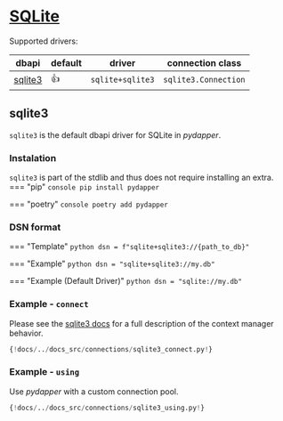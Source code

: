 # [SQLite](https://www.sqlite.org/index.html)
Supported drivers:

| dbapi                                                     | default    | driver           | connection class     |
|-----------------------------------------------------------|------------|------------------|----------------------|
| [sqlite3](https://docs.python.org/3/library/sqlite3.html) | :thumbsup: | `sqlite+sqlite3` | `sqlite3.Connection` |

## sqlite3
`sqlite3` is the default dbapi driver for SQLite in *pydapper*.

### Instalation
`sqlite3` is part of the stdlib and thus does not require installing an extra.
=== "pip"
    ```console
    pip install pydapper
    ```

=== "poetry"
    ```console
    poetry add pydapper
    ```

### DSN format
=== "Template"
    ```python
    dsn = f"sqlite+sqlite3://{path_to_db}"
    ```

=== "Example"
    ```python
    dsn = "sqlite+sqlite3://my.db"
    ```

=== "Example (Default Driver)"
    ```python
    dsn = "sqlite://my.db"
    ```


### Example - `connect`
Please see the [sqlite3 docs](https://docs.python.org/3/library/sqlite3.html#using-the-connection-as-a-context-manager) for
a full description of the context manager behavior.
```python
{!docs/../docs_src/connections/sqlite3_connect.py!}
```

### Example - `using`
Use *pydapper* with a custom connection pool.
```python
{!docs/../docs_src/connections/sqlite3_using.py!}
```
